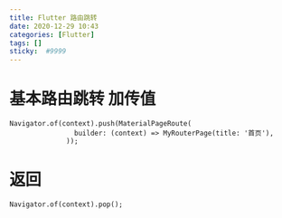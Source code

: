 ```yaml
---
title: Flutter 路由跳转
date: 2020-12-29 10:43
categories: [Flutter]
tags: []
sticky:  #9999
---
```


# 基本路由跳转  加传值
```
Navigator.of(context).push(MaterialPageRoute(
                builder: (context) => MyRouterPage(title: '首页'),
              ));
```

# 返回
```
Navigator.of(context).pop();
```